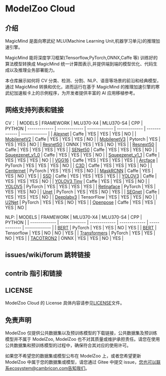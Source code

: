 # ModelZoo Cloud

## 介绍

MagicMind 是面向寒武纪 MLU(Machine Learning Unit,机器学习单元)的推理加速引擎。

MagicMind 能将深度学习框架(Tensorflow,PyTorch,ONNX,Caffe 等) 训练好的算法模型转换成 MagicMind 统一计算图表示,并提供端到端的模型优化、代码生成以及推理业务部署能力。

本仓库展示如何将 CV 分类、检测、分割、NLP、语音等场景的前沿和经典模型，通过 MagicMind 转换和优化，进而运行在基于 MagicMind 的推理加速引擎的寒武纪加速板卡上的示例程序，为开发者提供丰富的 AI 应用移植参考。

## 网络支持列表和链接

CV：
| MODELS | FRAMEWORK | MLU370-X4 | MLU370-S4 | CPP | PYTHON
| ------------- | ------------- | ------------- | ------------- | ------------- | ------------- |
| [Alexnet](buildin/cv/classification/alexnet_bn_caffe) | Caffe | YES | YES | YES | NO |
| [MobilenetV2](buildin/cv/classification/mobilenetv2_caffe) | Caffe | YES | YES | YES | NO |
| [MobilenetV3](buildin/cv/classification/mobilenetv3_pytorch) | Pytorch | YES | YES | YES | NO |
| [Resnet50](buildin/cv/classification/resnet50_onnx) | ONNX | YES | YES | NO | YES |
| [Resnext50](buildin/cv/classification/resnext50_caffe) | Caffe | YES | YES | YES | YES |
| [SENet50](buildin/cv/classification/senet50_caffe) | Caffe | YES | YES | YES | NO |
| [Squeezenet_v1_0](buildin/cv/classification/squeezenet_v1_0_caffe) | Caffe | YES | YES | YES | NO |
| [Squeezenet_v1_1](buildin/cv/classification/squeezenet_v1_1_caffe) | Caffe | YES | YES | YES | NO |
| [VGG16](buildin/cv/classification/vgg16_caffe) | Caffe | YES | YES | YES | YES |
| [Arcface](buildin/cv/classification/arcface_pytorch) | PyTorch | YES | YES | YES | NO |
| [C3D](buildin/cv/detection/c3d_caffe) | Caffe | YES | YES | YES | NO |
| [Centernet](buildin/cv/detection/centernet_pytorch) | PyTorch | YES | YES | YES | NO |
| [MaskRCNN](buildin/cv/detection/maskrcnn_pytorch) | Caffe | YES | YES | NO | YES |
| [SSD](buildin/cv/detection/ssd_caffe) | Caffe | YES | YES | YES | YES |
| [YOLOV3](buildin/cv/detection/yolov3_caffe) | Caffe | YES | YES | YES | NO |
| [YOLOV3 Tiny](buildin/cv/detection/yolov3_tiny_caffe) | Caffe | YES | YES | YES | NO |
| [YOLOV5](buildin/cv/detection/yolov5_v6_1_pytorch) | PyTorch | YES | YES | YES | YES |
| [Retinaface](buildin/cv/detection/retinaface_pytorch) | PyTorch | YES | YES | YES | NO |
| [Unet](buildin/cv/segmentation/nnUNet_pytorch) | PyTorch | YES | YES | NO | YES |
| [SEGnet](buildin/cv/segmentation/segnet_caffe) | Caffe | YES | YES | YES | NO |
| [Deeplabv3](buildin/cv/segmentation/deeplabv3_tf) | TensorFlow | YES | YES | YES | NO |
| [U2Net](buildin/cv/segmentation/u2net_pytorch) | PyTorch | YES | YES | NO | YES |
| [Openpose](buildin/cv/other/openpose_caffe) | Caffe | YES | YES | YES | NO |

NLP:
| MODELS | FRAMEWORK | MLU370-X4 | MLU370-S4 | CPP | PYTHON |
| ------------- | ------------- | ------------- | ------------- | ------------- | ------------- |
| [BERT](buildin/nlp/LanguageModeling/bert_qa_pytorch) | PyTorch | YES | YES | NO | YES |
| [BERT](buildin/nlp/LanguageModeling/bert_tensorflow) | Tensorflow | YES | NO | NO | YES |
| [Transformers](buildin/nlp/LanguageModeling/transformers_pytorch) | PyTorch | YES | YES | NO | YES |
| [TACOTRON2](buildin/nlp/SpeechSynthesis/tacotron2_onnx) | ONNX | YES | YES | NO | YES |

## issues/wiki/forum 跳转链接

## contrib 指引和链接

## LICENSE

ModelZoo Cloud 的 License 具体内容请参见[LICENSE](LICENSE)文件。

## 免责声明

ModelZoo 仅提供公共数据集以及预训练模型的下载链接，公共数据集及预训练模型并不属于 ModelZoo, ModelZoo 也不对其质量或维护承担责任。请您在使用公共数据集和预训练模型的过程中，确保符合其对应的使用许可。

如果您不希望您的数据集或模型公布在 ModelZoo 上，或者您希望更新 ModelZoo 中属于您的数据集或模型，请您通过 Gitee 中提交 issue，您也可以联系ecosystem@cambricon.com告知我们。
